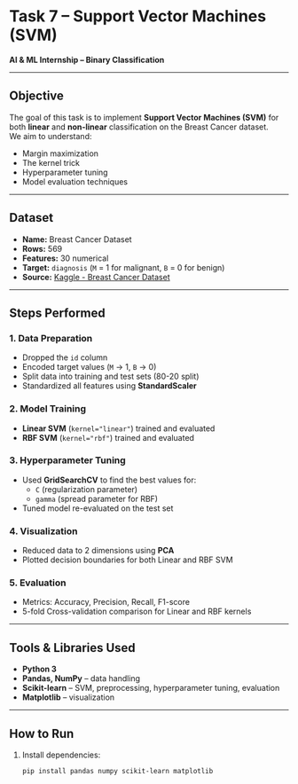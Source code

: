 # Task 7 – Support Vector Machines (SVM)

**AI & ML Internship – Binary Classification**

---

##  Objective
The goal of this task is to implement **Support Vector Machines (SVM)** for both **linear** and **non-linear** classification on the Breast Cancer dataset.  
We aim to understand:
- Margin maximization
- The kernel trick
- Hyperparameter tuning
- Model evaluation techniques

---

##  Dataset
- **Name:** Breast Cancer Dataset  
- **Rows:** 569  
- **Features:** 30 numerical  
- **Target:** `diagnosis` (`M` = 1 for malignant, `B` = 0 for benign)  
- **Source:** [Kaggle - Breast Cancer Dataset](https://www.kaggle.com/datasets/yasserh/breast-cancer-dataset)  

---

##  Steps Performed

### 1. Data Preparation
- Dropped the `id` column  
- Encoded target values (`M` → 1, `B` → 0)  
- Split data into training and test sets (80-20 split)  
- Standardized all features using **StandardScaler**

### 2. Model Training
- **Linear SVM** (`kernel="linear"`) trained and evaluated
- **RBF SVM** (`kernel="rbf"`) trained and evaluated

### 3. Hyperparameter Tuning
- Used **GridSearchCV** to find the best values for:
  - `C` (regularization parameter)
  - `gamma` (spread parameter for RBF)
- Tuned model re-evaluated on the test set

### 4. Visualization
- Reduced data to 2 dimensions using **PCA**
- Plotted decision boundaries for both Linear and RBF SVM

### 5. Evaluation
- Metrics: Accuracy, Precision, Recall, F1-score
- 5-fold Cross-validation comparison for Linear and RBF kernels

---

##  Tools & Libraries Used
- **Python 3**
- **Pandas, NumPy** – data handling
- **Scikit-learn** – SVM, preprocessing, hyperparameter tuning, evaluation
- **Matplotlib** – visualization

---

##  How to Run
1. Install dependencies:
   ```bash
   pip install pandas numpy scikit-learn matplotlib
